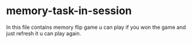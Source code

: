 # memory-task-in-session
In this file contains memory flip game u can play if you won the game and just refresh it u can play again. 
